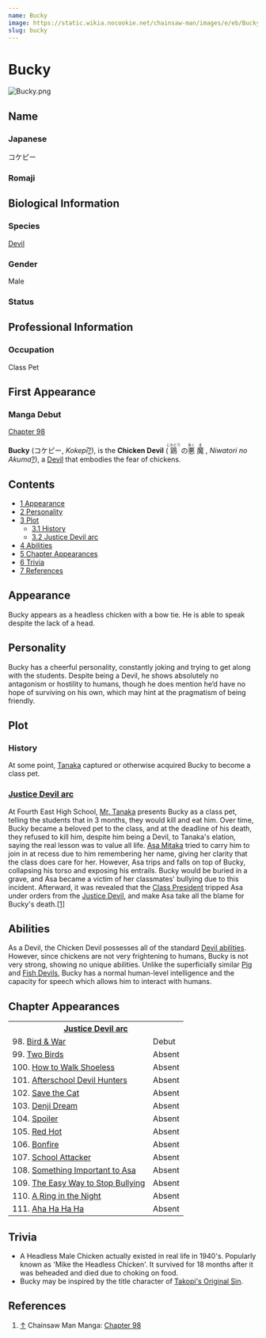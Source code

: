 ```yaml
---
name: Bucky
image: https://static.wikia.nocookie.net/chainsaw-man/images/e/eb/Bucky.png
slug: bucky
---
```


# Bucky

![](https://static.wikia.nocookie.net/chainsaw-man/images/e/eb/Bucky.png "Bucky.png")

## Name

### Japanese

コケピー

### Romaji

## Biological Information

### Species

[Devil](/devil "Devil")

### Gender

Male

### Status

## Professional Information

### Occupation

Class Pet

## First Appearance

### Manga Debut

[Chapter 98](/chapter-98 "Chapter 98")

  
**Bucky** (コケピー, _Kokepī_[?](http://en.wikipedia.org/wiki/Help:Installing_Japanese_character_sets "wikipedia:Help:Installing Japanese character sets")), is the **Chicken Devil** (<ruby lang="ja"><rb>鶏</rb><rp> (</rp><rt>にわとり</rt><rp>) </rp></ruby> の<ruby lang="ja"><rb>悪</rb><rp> (</rp><rt>あく</rt><rp>) </rp></ruby> <ruby lang="ja"><rb>魔</rb><rp> (</rp><rt>ま</rt><rp>) </rp></ruby> , _Niwatori no Akuma_[?](http://en.wikipedia.org/wiki/Help:Installing_Japanese_character_sets "wikipedia:Help:Installing Japanese character sets")), a [Devil](/devil "Devil") that embodies the fear of chickens.

## Contents

-   [1 Appearance](#Appearance)
-   [2 Personality](#Personality)
-   [3 Plot](#Plot)
    -   [3.1 History](#History)
    -   [3.2 Justice Devil arc](#Justice_Devil_arc)
-   [4 Abilities](#Abilities)
-   [5 Chapter Appearances](#Chapter_Appearances)
-   [6 Trivia](#Trivia)
-   [7 References](#References)

## Appearance

Bucky appears as a headless chicken with a bow tie. He is able to speak despite the lack of a head.

## Personality

Bucky has a cheerful personality, constantly joking and trying to get along with the students. Despite being a Devil, he shows absolutely no antagonism or hostility to humans, though he does mention he’d have no hope of surviving on his own, which may hint at the pragmatism of being friendly.

## Plot

### History

At some point, [Tanaka](/tanaka "Tanaka") captured or otherwise acquired Bucky to become a class pet.

### [Justice Devil arc](/justice-devil-arc "Justice Devil arc")

At Fourth East High School, [Mr. Tanaka](/tanaka "Tanaka") presents Bucky as a class pet, telling the students that in 3 months, they would kill and eat him. Over time, Bucky became a beloved pet to the class, and at the deadline of his death, they refused to kill him, despite him being a Devil, to Tanaka's elation, saying the real lesson was to value all life. [Asa Mitaka](/asa-mitaka "Asa Mitaka") tried to carry him to join in at recess due to him remembering her name, giving her clarity that the class does care for her. However, Asa trips and falls on top of Bucky, collapsing his torso and exposing his entrails. Bucky would be buried in a grave, and Asa became a victim of her classmates' bullying due to this incident. Afterward, it was revealed that the [Class President](/class-president "Class President") tripped Asa under orders from the [Justice Devil](/justice-devil "Justice Devil"), and make Asa take all the blame for Bucky's death.[\[1\]](#cite_note-Ch98-1)

## Abilities

As a Devil, the Chicken Devil possesses all of the standard [Devil abilities](/devil#general-abilities "Devil"). However, since chickens are not very frightening to humans, Bucky is not very strong, showing no unique abilities. Unlike the superficially similar [Pig](/pig-devil "Pig Devil") and [Fish Devils](/fish-devil "Fish Devil"), Bucky has a normal human-level intelligence and the capacity for speech which allows him to interact with humans.

## Chapter Appearances

<table><tbody><tr><th colspan="2"><center><a href="/justice-devil-arc" title="Justice Devil arc"><span>Justice Devil arc</span></a></center></th></tr><tr><td>98. <a href="/chapter-98" title="Chapter 98">Bird &amp; War</a></td><td><span>Debut</span></td></tr><tr><td>99. <a href="/chapter-99" title="Chapter 99">Two Birds</a></td><td><span>Absent</span></td></tr><tr><td>100. <a href="/chapter-100" title="Chapter 100">How to Walk Shoeless</a></td><td><span>Absent</span></td></tr><tr><td>101. <a href="/chapter-101" title="Chapter 101">Afterschool Devil Hunters</a></td><td><span>Absent</span></td></tr><tr><td>102. <a href="/chapter-102" title="Chapter 102">Save the Cat</a></td><td><span>Absent</span></td></tr><tr><td>103. <a href="/chapter-103" title="Chapter 103">Denji Dream</a></td><td><span>Absent</span></td></tr><tr><td>104. <a href="/chapter-104" title="Chapter 104">Spoiler</a></td><td><span>Absent</span></td></tr><tr><td>105. <a href="/chapter-105" title="Chapter 105">Red Hot</a></td><td><span>Absent</span></td></tr><tr><td>106. <a href="/chapter-106" title="Chapter 106">Bonfire</a></td><td><span>Absent</span></td></tr><tr><td>107. <a href="/chapter-107" title="Chapter 107">School Attacker</a></td><td><span>Absent</span></td></tr><tr><td>108. <a href="/chapter-108" title="Chapter 108">Something Important to Asa</a></td><td><span>Absent</span></td></tr><tr><td>109. <a href="/chapter-109" title="Chapter 109">The Easy Way to Stop Bullying</a></td><td><span>Absent</span></td></tr><tr><td>110. <a href="/chapter-110" title="Chapter 110">A Ring in the Night</a></td><td><span>Absent</span></td></tr><tr><td>111. <a href="/chapter-111" title="Chapter 111">Aha Ha Ha Ha</a></td><td><span>Absent</span></td></tr></tbody></table>

## Trivia

-   A Headless Male Chicken actually existed in real life in 1940's. Popularly known as 'Mike the Headless Chicken'. It survived for 18 months after it was beheaded and died due to choking on food.
-   Bucky may be inspired by the title character of [Takopi's Original Sin](http://en.wikipedia.org/wiki/Takopi%27s_Original_Sin "wikipedia:Takopi's Original Sin").

## References

1.  [↑](#cite_ref-Ch98_1-0) Chainsaw Man Manga: [Chapter 98](/chapter-98 "Chapter 98")